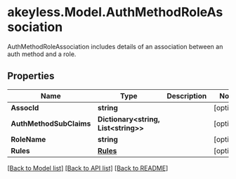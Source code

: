 # akeyless.Model.AuthMethodRoleAssociation
AuthMethodRoleAssociation includes details of an association between an auth method and a role.

## Properties

Name | Type | Description | Notes
------------ | ------------- | ------------- | -------------
**AssocId** | **string** |  | [optional] 
**AuthMethodSubClaims** | **Dictionary&lt;string, List&lt;string&gt;&gt;** |  | [optional] 
**RoleName** | **string** |  | [optional] 
**Rules** | [**Rules**](Rules.md) |  | [optional] 

[[Back to Model list]](../README.md#documentation-for-models) [[Back to API list]](../README.md#documentation-for-api-endpoints) [[Back to README]](../README.md)

